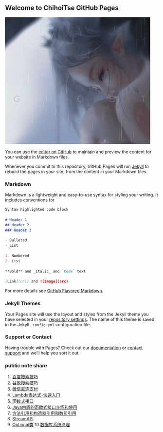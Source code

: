 
## Welcome to ChihoiTse GitHub Pages

![img](assest/test.png)

You can use the [editor on GitHub](https://github.com/ChihoiTse/ChihoiTse.github.io/edit/main/index.md) to maintain and preview the content for your website in Markdown files.

Whenever you commit to this repository, GitHub Pages will run [Jekyll](https://jekyllrb.com/) to rebuild the pages in your site, from the content in your Markdown files.

### Markdown

Markdown is a lightweight and easy-to-use syntax for styling your writing. It includes conventions for

```markdown
Syntax highlighted code block

# Header 1
## Header 2
### Header 3

- Bulleted
- List

1. Numbered
2. List

**Bold** and _Italic_ and `Code` text

[Link](url) and ![Image](src)
```

For more details see [GitHub Flavored Markdown](https://guides.github.com/features/mastering-markdown/).

### Jekyll Themes

Your Pages site will use the layout and styles from the Jekyll theme you have selected in your [repository settings](https://github.com/ChihoiTse/ChihoiTse.github.io/settings). The name of this theme is saved in the Jekyll `_config.yml` configuration file.

### Support or Contact

Having trouble with Pages? Check out our [documentation](https://docs.github.com/categories/github-pages-basics/) or [contact support](https://github.com/contact) and we’ll help you sort it out.


### public note share
1. [百度搜索技巧](./笔记/百度搜索/百度搜索实用技巧.md)
2. [谷歌搜索技巧](./笔记/谷歌搜索/谷歌搜索技巧.md)
3. [微信直连支付](笔记/微信直连支付/小程序接入微信支付(Java版).md)
4. [Lambda表达式-快速入门](笔记/函数式编程/1.Lambda表达式-快速入门.md)
5. [函数式接口](笔记/函数式编程/2.函数式接口.md)
6. [Java内置的函数式接口介绍和使用](笔记/函数式编程/3.Java内置的函数式接口介绍和使用.md)
7. [方法引用和构造器引用和数组引用](笔记/函数式编程/4.方法引用和构造器引用和数组引用.md)
8. [StreamAPI](笔记/函数式编程/5.StreamAPI.md)
9. [Optional类](笔记/函数式编程/6.Optional类.md)
10.[数据库系统原理](笔记/函数式编程/数据库系统原理.md)
